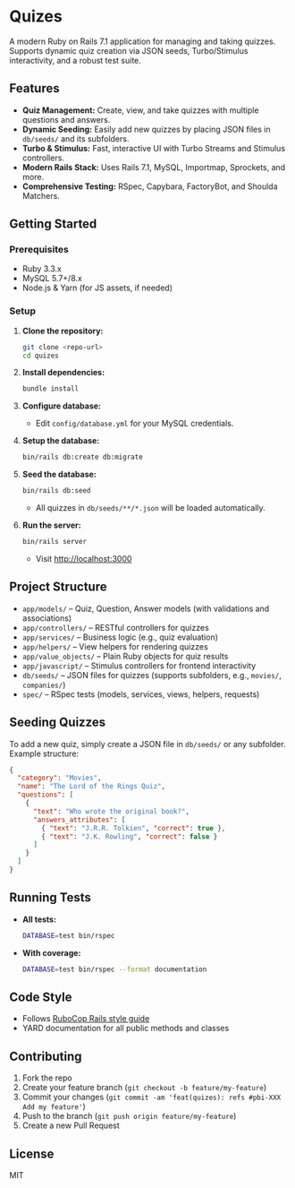 # Quizes

A modern Ruby on Rails 7.1 application for managing and taking quizzes. Supports dynamic quiz creation via JSON seeds, Turbo/Stimulus interactivity, and a robust test suite.

## Features

- **Quiz Management:** Create, view, and take quizzes with multiple questions and answers.
- **Dynamic Seeding:** Easily add new quizzes by placing JSON files in `db/seeds/` and its subfolders.
- **Turbo & Stimulus:** Fast, interactive UI with Turbo Streams and Stimulus controllers.
- **Modern Rails Stack:** Uses Rails 7.1, MySQL, Importmap, Sprockets, and more.
- **Comprehensive Testing:** RSpec, Capybara, FactoryBot, and Shoulda Matchers.

## Getting Started

### Prerequisites

- Ruby 3.3.x
- MySQL 5.7+/8.x
- Node.js & Yarn (for JS assets, if needed)

### Setup

1. **Clone the repository:**
   ```sh
   git clone <repo-url>
   cd quizes
   ```

2. **Install dependencies:**
   ```sh
   bundle install
   ```

3. **Configure database:**
   - Edit `config/database.yml` for your MySQL credentials.

4. **Setup the database:**
   ```sh
   bin/rails db:create db:migrate
   ```

5. **Seed the database:**
   ```sh
   bin/rails db:seed
   ```
   - All quizzes in `db/seeds/**/*.json` will be loaded automatically.

6. **Run the server:**
   ```sh
   bin/rails server
   ```
   - Visit [http://localhost:3000](http://localhost:3000)

## Project Structure

- `app/models/` – Quiz, Question, Answer models (with validations and associations)
- `app/controllers/` – RESTful controllers for quizzes
- `app/services/` – Business logic (e.g., quiz evaluation)
- `app/helpers/` – View helpers for rendering quizzes
- `app/value_objects/` – Plain Ruby objects for quiz results
- `app/javascript/` – Stimulus controllers for frontend interactivity
- `db/seeds/` – JSON files for quizzes (supports subfolders, e.g., `movies/`, `companies/`)
- `spec/` – RSpec tests (models, services, views, helpers, requests)

## Seeding Quizzes

To add a new quiz, simply create a JSON file in `db/seeds/` or any subfolder. Example structure:

```json
{
  "category": "Movies",
  "name": "The Lord of the Rings Quiz",
  "questions": [
    {
      "text": "Who wrote the original book?",
      "answers_attributes": [
        { "text": "J.R.R. Tolkien", "correct": true },
        { "text": "J.K. Rowling", "correct": false }
      ]
    }
  ]
}
```

## Running Tests

- **All tests:**
  ```sh
  DATABASE=test bin/rspec
  ```
- **With coverage:**
  ```sh
  DATABASE=test bin/rspec --format documentation
  ```

## Code Style

- Follows [RuboCop Rails style guide](https://docs.rubocop.org/rubocop-rails/)
- YARD documentation for all public methods and classes

## Contributing

1. Fork the repo
2. Create your feature branch (`git checkout -b feature/my-feature`)
3. Commit your changes (`git commit -am 'feat(quizes): refs #pbi-XXX Add my feature'`)
4. Push to the branch (`git push origin feature/my-feature`)
5. Create a new Pull Request

## License

MIT
